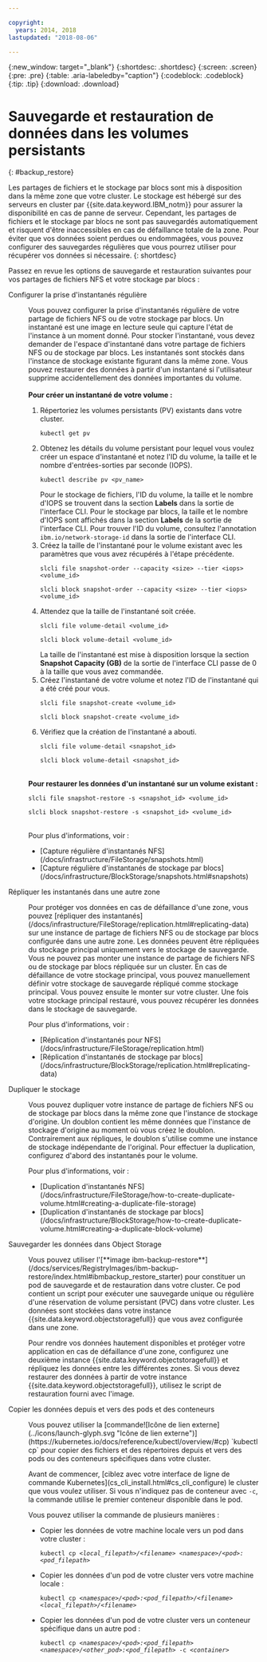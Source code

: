 ```yaml
---

copyright:
  years: 2014, 2018
lastupdated: "2018-08-06"

---
```


{:new_window: target="_blank"}
{:shortdesc: .shortdesc}
{:screen: .screen}
{:pre: .pre}
{:table: .aria-labeledby="caption"}
{:codeblock: .codeblock}
{:tip: .tip}
{:download: .download}


# Sauvegarde et restauration de données dans les volumes persistants
{: #backup_restore}

Les partages de fichiers et le stockage par blocs sont mis à disposition dans la même zone que votre cluster. Le stockage est hébergé sur des serveurs en cluster par {{site.data.keyword.IBM_notm}} pour assurer la disponibilité en cas de panne de serveur. Cependant, les partages de fichiers et le stockage par blocs ne sont pas sauvegardés automatiquement et risquent d'être inaccessibles en cas de défaillance totale de la zone. Pour éviter que vos données soient perdues ou endommagées, vous pouvez configurer des sauvegardes régulières que vous pourrez utiliser pour récupérer vos données si nécessaire.
{: shortdesc}

Passez en revue les options de sauvegarde et restauration suivantes pour vos partages de fichiers NFS et votre stockage par blocs :

<dl>
  <dt>Configurer la prise d'instantanés régulière</dt>
  <dd><p>Vous pouvez configurer la prise d'instantanés régulière de votre partage de fichiers NFS ou de votre stockage par blocs. Un instantané est une image en lecture seule qui capture l'état de l'instance à un moment donné. Pour stocker l'instantané, vous devez demander de l'espace d'instantané dans votre partage de fichiers NFS ou de stockage par blocs. Les instantanés sont stockés dans l'instance de stockage existante figurant dans la même zone. Vous pouvez restaurer des données à partir d'un instantané si l'utilisateur supprime accidentellement des données importantes du volume. </br></br> <strong>Pour créer un instantané de votre volume :</strong><ol><li>Répertoriez les volumes persistants (PV) existants dans votre cluster. <pre class="pre"><code>kubectl get pv</code></pre></li><li>Obtenez les détails du volume persistant pour lequel vous voulez créer un espace d'instantané et notez l'ID du volume, la taille et le nombre d'entrées-sorties par seconde (IOPS). <pre class="pre"><code>kubectl describe pv &lt;pv_name&gt;</code></pre> Pour le stockage de fichiers, l'ID du volume, la taille et le nombre d'IOPS se trouvent dans la section <strong>Labels</strong> dans la sortie de l'interface CLI. Pour le stockage par blocs, la taille et le nombre d'IOPS sont affichés dans la section <strong>Labels</strong> de la sortie de l'interface CLI. Pour trouver l'ID du volume, consultez l'annotation <code>ibm.io/network-storage-id</code> dans la sortie de l'interface CLI. </li><li>Créez la taille de l'instantané pour le volume existant avec les paramètres que vous avez récupérés à l'étape précédente. <pre class="pre"><code>slcli file snapshot-order --capacity &lt;size&gt; --tier &lt;iops&gt; &lt;volume_id&gt;</code></pre><pre class="pre"><code>slcli block snapshot-order --capacity &lt;size&gt; --tier &lt;iops&gt; &lt;volume_id&gt;</code></pre></li><li>Attendez que la taille de l'instantané soit créée. <pre class="pre"><code>slcli file volume-detail &lt;volume_id&gt;</code></pre><pre class="pre"><code>slcli block volume-detail &lt;volume_id&gt;</code></pre>La taille de l'instantané est mise à disposition lorsque la section <strong>Snapshot Capacity (GB)</strong> de la sortie de l'interface CLI passe de 0 à la taille que vous avez commandée. </li><li>Créez l'instantané de votre volume et notez l'ID de l'instantané qui a été créé pour vous. <pre class="pre"><code>slcli file snapshot-create &lt;volume_id&gt;</code></pre><pre class="pre"><code>slcli block snapshot-create &lt;volume_id&gt;</code></pre></li><li>Vérifiez que la création de l'instantané a abouti. <pre class="pre"><code>slcli file volume-detail &lt;snapshot_id&gt;</code></pre><pre class="pre"><code>slcli block volume-detail &lt;snapshot_id&gt;</code></pre></li></ol></br><strong>Pour restaurer les données d'un instantané sur un volume existant : </strong><pre class="pre"><code>slcli file snapshot-restore -s &lt;snapshot_id&gt; &lt;volume_id&gt;</code></pre><pre class="pre"><code>slcli block snapshot-restore -s &lt;snapshot_id&gt; &lt;volume_id&gt;</code></pre></br>Pour plus d'informations, voir :<ul><li>[Capture régulière d'instantanés NFS](/docs/infrastructure/FileStorage/snapshots.html)</li><li>[Capture régulière d'instantanés de stockage par blocs](/docs/infrastructure/BlockStorage/snapshots.html#snapshots)</li></ul></p></dd>
  <dt>Répliquer les instantanés dans une autre zone</dt>
 <dd><p>Pour protéger vos données en cas de défaillance d'une zone, vous pouvez [répliquer des instantanés](/docs/infrastructure/FileStorage/replication.html#replicating-data) sur une instance de partage de fichiers NFS ou de stockage par blocs configurée dans une autre zone. Les données peuvent être répliquées du stockage principal uniquement vers le stockage de sauvegarde. Vous ne pouvez pas monter une instance de partage de fichiers NFS ou de stockage par blocs répliquée sur un cluster. En cas de défaillance de votre stockage principal, vous pouvez manuellement définir votre stockage de sauvegarde répliqué comme stockage principal. Vous pouvez ensuite le monter sur votre cluster. Une fois votre stockage principal restauré, vous pouvez récupérer les données dans le stockage de sauvegarde.</p>
 <p>Pour plus d'informations, voir :<ul><li>[Réplication d'instantanés pour NFS](/docs/infrastructure/FileStorage/replication.html)</li><li>[Réplication d'instantanés de stockage par blocs](/docs/infrastructure/BlockStorage/replication.html#replicating-data)</li></ul></p></dd>
 <dt>Dupliquer le stockage</dt>
 <dd><p>Vous pouvez dupliquer votre instance de partage de fichiers NFS ou de stockage par blocs dans la même zone que l'instance de stockage d'origine. Un doublon contient les même données que l'instance de stockage d'origine au moment où vous créez le doublon. Contrairement aux répliques, le doublon s'utilise comme une instance de stockage indépendante de l'original. Pour effectuer la duplication, configurez d'abord des instantanés pour le volume.</p>
 <p>Pour plus d'informations, voir :<ul><li>[Duplication d'instantanés NFS](/docs/infrastructure/FileStorage/how-to-create-duplicate-volume.html#creating-a-duplicate-file-storage)</li><li>[Duplication d'instantanés de stockage par blocs](/docs/infrastructure/BlockStorage/how-to-create-duplicate-volume.html#creating-a-duplicate-block-volume)</li></ul></p></dd>
  <dt>Sauvegarder les données dans Object Storage</dt>
  <dd><p>Vous pouvez utiliser l'[**image ibm-backup-restore**](/docs/services/RegistryImages/ibm-backup-restore/index.html#ibmbackup_restore_starter) pour constituer un pod de sauvegarde et de restauration dans votre cluster. Ce pod contient un script pour exécuter une sauvegarde unique ou régulière d'une réservation de volume persistant (PVC) dans votre cluster. Les données sont stockées dans votre instance {{site.data.keyword.objectstoragefull}} que vous avez configurée dans une zone.</p>
  <p>Pour rendre vos données hautement disponibles et protéger votre application en cas de défaillance d'une zone, configurez une deuxième instance {{site.data.keyword.objectstoragefull}} et répliquez les données entre les différentes zones. Si vous devez restaurer des données à partir de votre instance {{site.data.keyword.objectstoragefull}}, utilisez le script de restauration fourni avec l'image.</p></dd>
<dt>Copier les données depuis et vers des pods et des conteneurs</dt>
<dd><p>Vous pouvez utiliser la [commande![Icône de lien externe](../icons/launch-glyph.svg "Icône de lien externe")](https://kubernetes.io/docs/reference/kubectl/overview/#cp) `kubectl cp` pour copier des fichiers et des répertoires depuis et vers des pods ou des conteneurs spécifiques dans votre cluster.</p>
<p>Avant de commencer, [ciblez avec votre interface de ligne de commande Kubernetes](cs_cli_install.html#cs_cli_configure) le cluster que vous voulez utiliser. Si vous n'indiquez pas de conteneur avec <code>-c</code>, la commande utilise le premier conteneur disponible dans le pod.</p>
<p>Vous pouvez utiliser la commande de plusieurs manières :</p>
<ul>
<li>Copier les données de votre machine locale vers un pod dans votre cluster : <pre class="pre"><code>kubectl cp <var>&lt;local_filepath&gt;/&lt;filename&gt;</var> <var>&lt;namespace&gt;/&lt;pod&gt;:&lt;pod_filepath&gt;</var></code></pre></li>
<li>Copier les données d'un pod de votre cluster vers votre machine locale : <pre class="pre"><code>kubectl cp <var>&lt;namespace&gt;/&lt;pod&gt;:&lt;pod_filepath&gt;/&lt;filename&gt;</var> <var>&lt;local_filepath&gt;/&lt;filename&gt;</var></code></pre></li>
<li>Copier les données d'un pod de votre cluster vers un conteneur spécifique dans un autre pod : <pre class="pre"><code>kubectl cp <var>&lt;namespace&gt;/&lt;pod&gt;:&lt;pod_filepath&gt;</var> <var>&lt;namespace&gt;/&lt;other_pod&gt;:&lt;pod_filepath&gt;</var> -c <var>&lt;container></var></code></pre></li>
</ul></dd>
  </dl>
